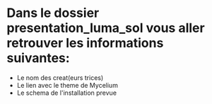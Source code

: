 # Dans le dossier presentation_luma_sol vous aller retrouver les informations suivantes: 

- Le nom des creat(eurs trices) 
- Le lien avec le theme de Mycelium 
- Le schema de l'installation prevue
